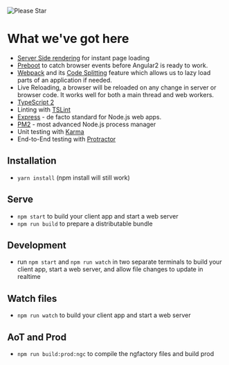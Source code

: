 ![Please Star](http://pmachowski.github.io/ghh/images/please_star.jpg)


# What we've got here

- [Server Side rendering](https://angularu.com/VideoSession/2015sf/angular-2-server-rendering) for instant page loading
- [Preboot](https://www.npmjs.com/package/preboot) to catch browser events before Angular2 is ready to work.
- [Webpack](https://webpack.github.io/) and its [Code Splitting](https://webpack.github.io/docs/code-splitting.html) feature which allows us to lazy load parts of an application if needed.
- Live Reloading, a browser will be reloaded on any change in server or browser code. It works well for both a main thread and web workers.
- [TypeScript 2](http://www.typescriptlang.org/)
- Linting with [TSLint](http://palantir.github.io/tslint/)
- [Express](http://expressjs.com/) - de facto standard for Node.js web apps.
- [PM2](http://pm2.keymetrics.io/) - most advanced Node.js process manager
- Unit testing with [Karma](http://karma-runner.github.io/)
- End-to-End testing with [Protractor](https://angular.github.io/protractor)


## Installation

* `yarn install` (npm install will still work)

## Serve

* `npm start` to build your client app and start a web server
* `npm run build` to prepare a distributable bundle

## Development
* run `npm start` and `npm run watch` in two separate terminals to build your client app, start a web server, and allow file changes to update in realtime

## Watch files
* `npm run watch` to build your client app and start a web server

## AoT and Prod
* `npm run build:prod:ngc` to compile the ngfactory files and build prod
